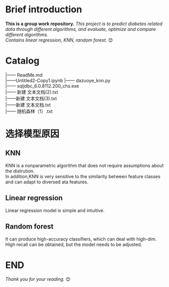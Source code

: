 
# Brief introduction
**This is a group work repository.** 
*This project is to predict diabetes related data through different algorithms, and evaluate, optimize and compare different algorithms.   
Contains linear regression, KNN, random forest.* 😊 
# Catalog
|—— ReadMe.md   
|——Untitled2-Copy1.ipynb 
|—— dazuoye_knn.py     
|—— sqljdbc_6.0.8112.200_chs.exe    
|—— 新建 文本文档(2).txt  
|——新建 文本文档(3).txt  
|——新建 文本文档.txt  
|—— 随机森林（1）.txt  
# 选择模型原因
## KNN
KNN is a nonparametric algorithm that does not require assumptions about the distrution.  
In addition,KNN is very sensitive to the similarity between feature classes and can adapt to diversed ata features.
## Linear regression
Linear regression model is simple and intuitive.
## Random forest
It can produce high-accuracy classifiers, which can deal with high-dim.  
High recall can be obtained, but the model needs to be adjusted.  
# END
*Thank you for your reading.*
😊

